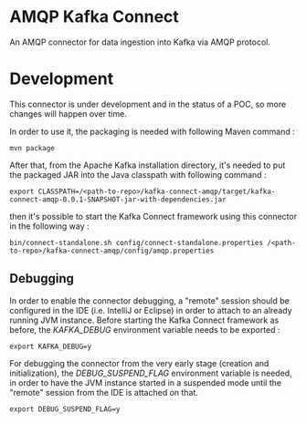 # AMQP Kafka Connect

An AMQP connector for data ingestion into Kafka via AMQP protocol.

# Development

This connector is under development and in the status of a POC, so more changes will happen over time.

In order to use it, the packaging is needed with following Maven command :

    mvn package

After that, from the Apache Kafka installation directory, it's needed to put the packaged JAR into the Java classpath with
following command :

    export CLASSPATH=/<path-to-repo>/kafka-connect-amqp/target/kafka-connect-amqp-0.0.1-SNAPSHOT-jar-with-dependencies.jar

then it's possible to start the Kafka Connect framework using this connector in the following way :

    bin/connect-standalone.sh config/connect-standalone.properties /<path-to-repo>/kafka-connect-amqp/config/amqp.properties

## Debugging

In order to enable the connector debugging, a "remote" session should be configured in the IDE (i.e. IntelliJ or Eclipse) in order to attach
to an already running JVM instance.
Before starting the Kafka Connect framework as before, the _KAFKA_DEBUG_ environment variable needs to be exported :

    export KAFKA_DEBUG=y

For debugging the connector from the very early stage (creation and initialization), the _DEBUG_SUSPEND_FLAG_ environment variable is
needed, in order to have the JVM instance started in a suspended mode until the "remote" session from the IDE is attached on that.

    export DEBUG_SUSPEND_FLAG=y